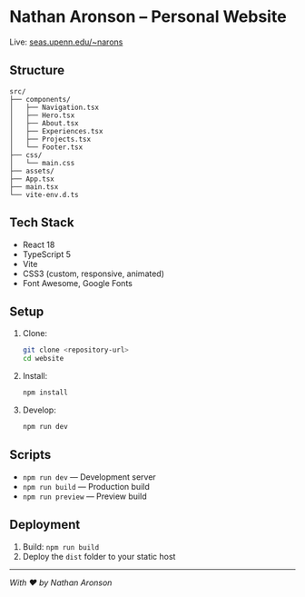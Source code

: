 # Nathan Aronson – Personal Website

Live: [seas.upenn.edu/~narons](https://seas.upenn.edu/~narons)

## Structure
```
src/
├── components/
│   ├── Navigation.tsx
│   ├── Hero.tsx
│   ├── About.tsx
│   ├── Experiences.tsx
│   ├── Projects.tsx
│   └── Footer.tsx
├── css/
│   └── main.css
├── assets/
├── App.tsx
├── main.tsx
└── vite-env.d.ts
```

## Tech Stack
- React 18
- TypeScript 5
- Vite
- CSS3 (custom, responsive, animated)
- Font Awesome, Google Fonts

## Setup
1. Clone:
   ```bash
   git clone <repository-url>
   cd website
   ```
2. Install:
   ```bash
   npm install
   ```
3. Develop:
   ```bash
   npm run dev
   ```

## Scripts
- `npm run dev` — Development server
- `npm run build` — Production build
- `npm run preview` — Preview build

## Deployment
1. Build: `npm run build`
2. Deploy the `dist` folder to your static host

---

_With ❤️ by Nathan Aronson_